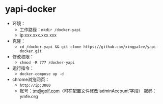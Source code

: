 # yapi-docker

- 环境：
  - 工作路径：`mkdir /docker-yapi`
  - ip:xxx.xxx.xxx.xxx
- 克隆：
  - `cd /docker-yapi && git clone https://github.com/xingyalee/yapi-docker.git`
- 修改权限：
  - `chmod -R 777 /docker-yapi`
- 运行指令：
  - `docker-compose up -d`
- chrome浏览网页：
  - `http://ip:3000`
  - 账号：tm@golf.com（可在配置文件修改‘adminAccount’字段） 密码：ymfe.org